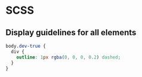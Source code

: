 # SCSS

## Display guidelines for all elements

```scss
body.dev-true {
  div {
    outline: 1px rgba(0, 0, 0, 0.2) dashed;
  }
}
```